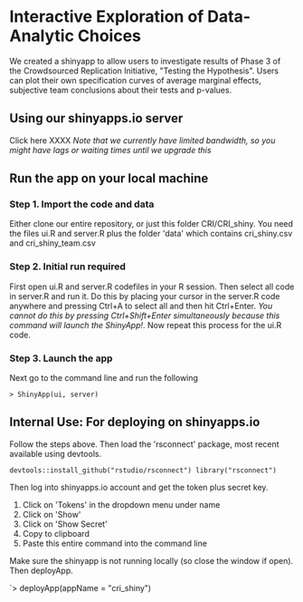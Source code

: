 # Interactive Exploration of Data-Analytic Choices

We created a shinyapp to allow users to investigate results of Phase 3 of the Crowdsourced Replication Initiative, "Testing the Hypothesis". Users can plot their own specification curves of average marginal effects, subjective team conclusions about their tests and p-values.

## Using our shinyapps.io server

Click here XXXX *Note that we currently have limited bandwidth, so you might have lags or waiting times until we upgrade this*

## Run the app on your local machine

### Step 1. Import the code and data

Either clone our entire repository, or just this folder CRI/CRI_shiny. You need the files ui.R and server.R plus the folder 'data' which contains cri_shiny.csv and cri_shiny_team.csv

### Step 2. Initial run required

First open ui.R and server.R codefiles in your R session. Then select all code in server.R and run it. Do this by placing your cursor in the server.R code anywhere and pressing Ctrl+A to select all and then hit Ctrl+Enter. *You cannot do this by pressing Ctrl+Shift+Enter simultaneously because this command will launch the ShinyApp!*. Now repeat this process for the ui.R code.

### Step 3. Launch the app

Next go to the command line and run the following

`> ShinyApp(ui, server)`

## Internal Use: For deploying on shinyapps.io

Follow the steps above. Then load the 'rsconnect' package, most recent available using devtools.

`devtools::install_github("rstudio/rsconnect")
library("rsconnect")`

Then log into shinyapps.io account and get the token plus secret key.
1. Click on 'Tokens' in the dropdown menu under name
2. Click on 'Show'
3. Click on 'Show Secret'
4. Copy to clipboard
5. Paste this entire command into the command line

Make sure the shinyapp is not running locally (so close the window if open). Then deployApp.

`> deployApp(appName = "cri_shiny")


